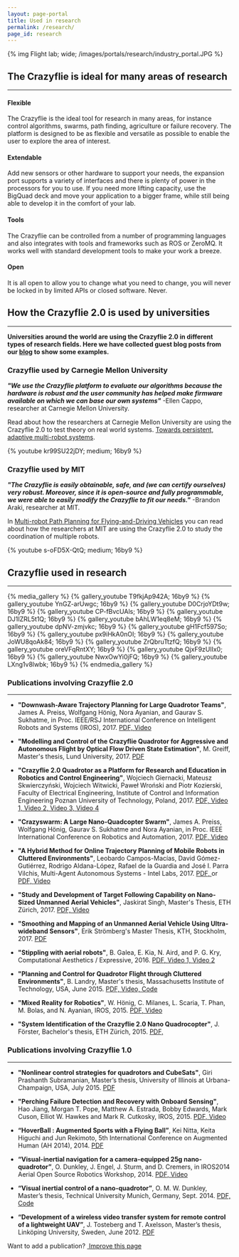 ```yaml
---
layout: page-portal
title: Used in research
permalink: /research/
page_id: research
---
```


{% img Flight lab; wide; /images/portals/research/industry_portal.JPG %}

## The Crazyflie is ideal for many areas of research
---

#### Flexible

The Crazyflie is the ideal tool for research in many areas, for instance control algorithms,
swarms, path finding, agriculture or failure recovery. The platform is designed to be as
flexible and versatile as possible to enable the user to explore the area of interest.

#### Extendable

Add new sensors or other hardware to support your needs, the expansion port supports a variety
of interfaces and there is plenty of power in the processors for you to use. If you need
more lifting capacity, use the BigQuad deck and move your application to a bigger frame,
while still being able to develop it in the comfort of your lab.

#### Tools

The Crazyflie can be controlled from a number of programming languages and also integrates with
tools and frameworks such as ROS or ZeroMQ. It works well with standard development tools to make
your work a breeze.

#### Open

It is all open to allow you to change what you need to change, you will never be locked in
by limited APIs or closed software. Never.

## How the Crazyflie 2.0 is used by universities
---
__Universities around the world are using the Crazyflie 2.0 in different types of research fields. Here we have collected guest blog posts from our [blog](/blog/) to show some examples.__

### Crazyflie used by Carnegie Mellon University

__*"We use the Crazyflie platform to evaluate our algorithms because the hardware is robust and the user community has helped make firmware available on which we can base our own systems"*__
-Ellen Cappo, researcher at Carnegie Mellon University.

Read about how the researchers at Carnegie Mellon University are using the Crazyflie 2.0 to test theory on real world systems.
[Towards persistent, adaptive multi-robot systems](https://bitcraze.io/2017/06/towards-persistent-adaptive-multi-robot-systems/).

{% youtube kr99SU22jDY; medium; 16by9 %}

### Crazyflie used by MIT

__*"The Crazyflie is easily obtainable, safe, and (we can certify ourselves) very robust. Moreover, since it is open-source and fully programmable, we were able to easily modify the Crazyflie to fit our needs."*__
-Brandon Araki, researcher at MIT.

In [Multi-robot Path Planning for Flying-and-Driving Vehicles](https://bitcraze.io/2017/07/multi-robot-path-planning-for-flying-and-driving-vehicles/)
you can read about how the researchers at MIT are using the Crazyflie 2.0 to study the coordination of multiple robots.

{% youtube s-oFD5X-QtQ; medium; 16by9 %}

## Crazyflie used in research
---
{% media_gallery %}
{% gallery_youtube T9fkjAp942A; 16by9 %}
{% gallery_youtube YnGZ-arUwgc; 16by9 %}
{% gallery_youtube D0CrjoYDt9w; 16by9 %}
{% gallery_youtube CP-fBvcUAls; 16by9 %}
{% gallery_youtube DJ1IZRL5t1Q; 16by9 %}
{% gallery_youtube bAhLW1eq8eM; 16by9 %}
{% gallery_youtube dpNV-zmjvkc; 16by9 %}
{% gallery_youtube gH1Fcf597So; 16by9 %}
{% gallery_youtube px9iHkA0nOI; 16by9 %}
{% gallery_youtube JoWU8qoAk84; 16by9 %}
{% gallery_youtube ZrQbruTtzfQ; 16by9 %}
{% gallery_youtube oreVFqRntXY; 16by9 %}
{% gallery_youtube QjxF9zUlIx0; 16by9 %}
{% gallery_youtube NwxOwYi0jFQ; 16by9 %}
{% gallery_youtube LXng1v8lwbk; 16by9 %}
{% endmedia_gallery %}


### Publications involving Crazyflie 2.0
---
* **"Downwash-Aware Trajectory Planning for Large Quadrotor Teams"**, James A. Preiss, Wolfgang Hönig, Nora Ayanian, and Gaurav S. Sukhatme, in Proc. IEEE/RSJ International Conference on Intelligent Robots and Systems (IROS), 2017. 
[PDF, ](http://usc-actlab.github.io/publications/Preiss_IROS2017.pdf)
[Video](http://youtu.be/YnGZ-arUwgc)

* **"Modelling and Control of the Crazyflie Quadrotor for Aggressive and Autonomous Flight by Optical Flow Driven State Estimation"**, M. Greiff, Master's thesis, Lund University, 2017.
[PDF](http://lup.lub.lu.se/student-papers/record/8905295/file/8905299.pdf)

* **"Crazyflie 2.0 Quadrotor as a Platform for Research and Education in Robotics and Control Engineering"**,
Wojciech Giernacki, Mateusz Skwierczyński, Wojciech Witwicki, Paweł Wroński and Piotr Kozierski, Faculty of Electrical Engineering, Institute of Control and Information Engineering Poznan University of Technology, Poland, 2017.
[PDF, ](/papers/giernacki_draft_crazyflie2.0.pdf)
[Video 1, ](https://www.youtube.com/watch?v=BQJHj0SBhys)
[Video 2, ](https://www.youtube.com/watch?v=c2HkxI_KMcY)
[Video 3, ](https://www.youtube.com/watch?v=3r1ks7B15AA)
[Video 4](https://www.youtube.com/watch?v=IAwlL2Y9XHA)

* **"Crazyswarm: A Large Nano-Quadcopter Swarm"**, James A. Preiss, Wolfgang Hönig, Gaurav S. Sukhatme and Nora Ayanian, in Proc. IEEE International Conference on Robotics and Automation, 2017.
[PDF, ](http://usc-actlab.github.io/publications/Preiss_ICRA2017.pdf)
[Video](https://youtu.be/ezTayb76x9U)

* **"A Hybrid Method for Online Trajectory Planning of Mobile Robots in Cluttered Environments"**,
Leobardo Campos-Macías, David Gómez-Gutiérrez, Rodrigo Aldana-López, Rafael de la Guardia and José I. Parra Vilchis, Multi-Agent Autonomous Systems - Intel Labs, 2017.
[PDF, ](http://dx.doi.org/10.1109/LRA.2017.2655145) or
[PDF, ](/papers/online-trajectory-planning-in-cluttered-environments.pdf)
[Video](https://youtu.be/DJ1IZRL5t1Q)

* **"Study and Development of Target Following Capability on Nano-Sized Unmanned Aerial Vehicles"**, Jaskirat Singh, Master's Thesis, ETH Zürich, 2017.
[PDF, ](https://drive.google.com/open?id=0B25OtRh9Sj8PYTh6MDlFZ1o2blU)
[Video](https://www.youtube.com/playlist?list=PLjVmOOHPDGkDay3pz_ElfohVTDqN4aBiS)

* **"Smoothing and Mapping of an Unmanned Aerial Vehicle Using Ultra-wideband Sensors"**, Erik Strömberg's Master Thesis, KTH, Stockholm, 2017.
[PDF](http://kth.diva-portal.org/smash/record.jsf?pid=diva2%3A1148538&dswid=390)

* **"Stippling with aerial robots"**, B. Galea, E. Kia, N. Aird, and P. G. Kry, Computational Aesthetics / Expressive, 2016.
[PDF, ](http://www.cs.mcgill.ca/~kry/pubs/stippling/stippling.pdf)
[Video 1, ](https://www.youtube.com/watch?v=CP-fBvcUAls)
[Video 2](https://www.youtube.com/watch?v=N_B6Fs9U_go)

* **"Planning and Control for Quadrotor Flight through Cluttered Environments"**, B. Landry,  Master's thesis, Massachusetts Institute of Technology, USA, June 2015.
[PDF, ](http://groups.csail.mit.edu/robotics-center/public_papers/Landry15.pdf)
[Video, ](https://www.youtube.com/watch?v=v-s564NoAu0)
[Code](https://github.com/blandry/crazyflie-tools)

* **"Mixed Reality for Robotics"**, W. Hönig, C. Milanes, L. Scaria, T. Phan, M. Bolas, and N. Ayanian, IROS, 2015.
[PDF, ](http://www-bcf.usc.edu/~ayanian/files/Ayanian_IROS2015a.pdf)
[Video](https://www.youtube.com/watch?v=px9iHkA0nOI)

* **"System Identification of the Crazyflie 2.0 Nano Quadrocopter"**, J. Förster,  Bachelor's thesis, ETH Zürich, 2015.
[PDF, ](https://polybox.ethz.ch/index.php/s/20dde63ee00ffe7085964393a55a91c7)


### Publications involving Crazyflie 1.0
---
* **"Nonlinear control strategies for quadrotors and CubeSats"**, Giri Prashanth Subramanian, Master’s thesis, University of Illinois at Urbana-Champaign, USA, July 2015.
[PDF](https://www.ideals.illinois.edu/bitstream/handle/2142/88078/SUBRAMANIAN-THESIS-2015.pdf?sequence=1)

* **"Perching Failure Detection and Recovery with Onboard Sensing"**, Hao Jiang, Morgan T. Pope, Matthew A. Estrada, Bobby Edwards, Mark Cuson, Elliot W. Hawkes and Mark R. Cutkosky, IROS, 2015.
[PDF, ](http://ieeexplore.ieee.org/xpl/login.jsp?tp=&arnumber=7353531&url=http%3A%2F%2Fieeexplore.ieee.org%2Fxpls%2Fabs_all.jsp%3Farnumber%3D7353531)
[Video](https://m.youtube.com/watch?v=xhtbprB5Rqs)

* **“HoverBall : Augmented Sports with a Flying Ball”**, Kei Nitta, Keita Higuchi and Jun Rekimoto, 5th International Conference on Augmented Human (AH 2014), 2014.
[PDF](https://rekimotolab.files.wordpress.com/2014/02/a13-nitta.pdf)

* **“Visual-inertial navigation for a camera-equipped 25g nano-quadrotor”**, O. Dunkley, J. Engel, J. Sturm, and D. Cremers,  in IROS2014 Aerial Open Source Robotics Workshop, 2014.
[PDF, ](https://vision.in.tum.de/_media/spezial/bib/dunkley14iros.pdf)
[Video](https://vision.in.tum.de/_media/spezial/bib/dunkley14iros.mp4)

* **“Visual inertial control of a nano-quadrotor”**, O. M. W. Dunkley, Master’s thesis, Technical University Munich, Germany, Sept. 2014.
[PDF, ](https://vision.in.tum.de/_media/spezial/bib/dunkley14msc.pdf)
[Code](https://github.com/omwdunkley/crazyflieROS)

* **“Development of a wireless video transfer system for remote control of a lightweight UAV”**, J. Tosteberg and T. Axelsson, Master’s thesis, Linköping University, Sweden, June 2012.
[PDF](http://liu.diva-portal.org/smash/get/diva2:534744/FULLTEXT01.pdf)

<div class="col-md-12">
  <p class="text-right">Want to add a publication? <a href="https://github.com/bitcraze/bitcraze-website/edit/master/src/{{page.path}}"><i class="fa fa-pencil"></i> &nbsp;Improve this page</a></p>
</div>
